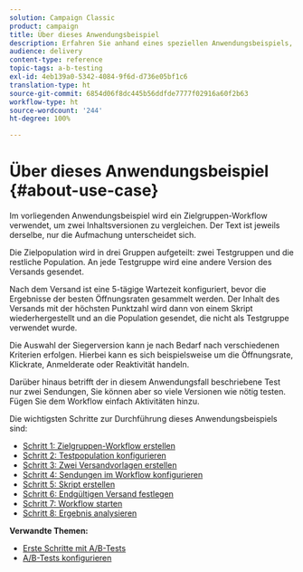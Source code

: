 ```yaml
---
solution: Campaign Classic
product: campaign
title: Über dieses Anwendungsbeispiel
description: Erfahren Sie anhand eines speziellen Anwendungsbeispiels, wie Sie A/B-Tests durchführen.
audience: delivery
content-type: reference
topic-tags: a-b-testing
exl-id: 4eb139a0-5342-4084-9f6d-d736e05bf1c6
translation-type: ht
source-git-commit: 6854d06f8dc445b56ddfde7777f02916a60f2b63
workflow-type: ht
source-wordcount: '244'
ht-degree: 100%

---
```


# Über dieses Anwendungsbeispiel {#about-use-case}

Im vorliegenden Anwendungsbeispiel wird ein Zielgruppen-Workflow verwendet, um zwei Inhaltsversionen zu vergleichen. Der Text ist jeweils derselbe, nur die Aufmachung unterscheidet sich.

Die Zielpopulation wird in drei Gruppen aufgeteilt: zwei Testgruppen und die restliche Population. An jede Testgruppe wird eine andere Version des Versands gesendet.

Nach dem Versand ist eine 5-tägige Wartezeit konfiguriert, bevor die Ergebnisse der besten Öffnungsraten gesammelt werden. Der Inhalt des Versands mit der höchsten Punktzahl wird dann von einem Skript wiederhergestellt und an die Population gesendet, die nicht als Testgruppe verwendet wurde.

Die Auswahl der Siegerversion kann je nach Bedarf nach verschiedenen Kriterien erfolgen. Hierbei kann es sich beispielsweise um die Öffnungsrate, Klickrate, Anmelderate oder Reaktivität handeln.

Darüber hinaus betrifft der in diesem Anwendungsfall beschriebene Test nur zwei Sendungen, Sie können aber so viele Versionen wie nötig testen. Fügen Sie dem Workflow einfach Aktivitäten hinzu.

Die wichtigsten Schritte zur Durchführung dieses Anwendungsbeispiels sind:

* [Schritt 1: Zielgruppen-Workflow erstellen](../../delivery/using/a-b-testing-uc-targeting-workflow.md)
* [Schritt 2: Testpopulation konfigurieren](../../delivery/using/a-b-testing-uc-population-samples.md)
* [Schritt 3: Zwei Versandvorlagen erstellen](../../delivery/using/a-b-testing-uc-delivery-templates.md)
* [Schritt 4: Sendungen im Workflow konfigurieren](../../delivery/using/a-b-testing-uc-configuring-deliveries.md)
* [Schritt 5: Skript erstellen](../../delivery/using/a-b-testing-uc-script.md)
* [Schritt 6: Endgültigen Versand festlegen](../../delivery/using/a-b-testing-uc-final-delivery.md)
* [Schritt 7: Workflow starten](../../delivery/using/a-b-testing-uc-start-workflow.md)
* [Schritt 8: Ergebnis analysieren](../../delivery/using/a-b-testing-uc-analyzing.md)

**Verwandte Themen:**

* [Erste Schritte mit A/B-Tests](../../delivery/using/get-started-a-b-testing.md)
* [A/B-Tests konfigurieren](../../delivery/using/configuring-a-b-testing.md)
